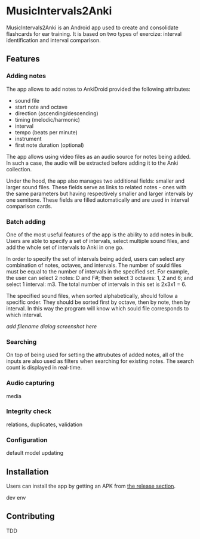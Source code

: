 # MusicIntervals2Anki
MusicIntervals2Anki is an Android app used to create and consolidate flashcards for ear training. It is based on two types of exercize: interval identification and interval comparison.

## Features

### Adding notes

The app allows to add notes to AnkiDroid provided the following attributes:
- sound file
- start note and octave
- direction (ascending/descending)
- timing (melodic/harmonic)
- interval
- tempo (beats per minute)
- instrument
- first note duration (optional)

The app allows using video files as an audio source for notes being added. In such a case, the audio will be extracted before adding it to the Anki collection.

Under the hood, the app also manages two additional fields: smaller and larger sound files. These fields serve as links to related notes - ones with the same parameters but having respectively smaller and larger intervals by one semitone. These fields are filled automatically and are used in interval comparison cards.

### Batch adding

One of the most useful features of the app is the ability to add notes in bulk. Users are able to specify a set of intervals, select multiple sound files, and add the whole set of intervals to Anki in one go. 

In order to specify the set of intervals being added, users can select any combination of notes, octaves, and intervals. The number of sould files must be equal to the number of intervals in the specified set. For example, the user can select 2 notes: D and F#; then select 3 octaves: 1, 2 and 6; and select 1 interval: m3. The total number of intervals in this set is 2x3x1 = 6. 

The specified sound files, when sorted alphabetically, should follow a specific order. They should be sorted first by octave, then by note, then by interval. In this way the program will know which sould file corresponds to which interval.

*add filename dialog screenshot here*

### Searching

On top of being used for setting the attrubutes of added notes, all of the inputs are also used as filters when searching for existing notes. The search count is displayed in real-time.

### Audio capturing

media

### Integrity check

relations, duplicates, validation

### Configuration

default model updating

## Installation

Users can install the app by getting an APK from [the release section](https://github.com/lwp-emelnik/musicintervals2anki/releases).

dev env

## Contributing

TDD
